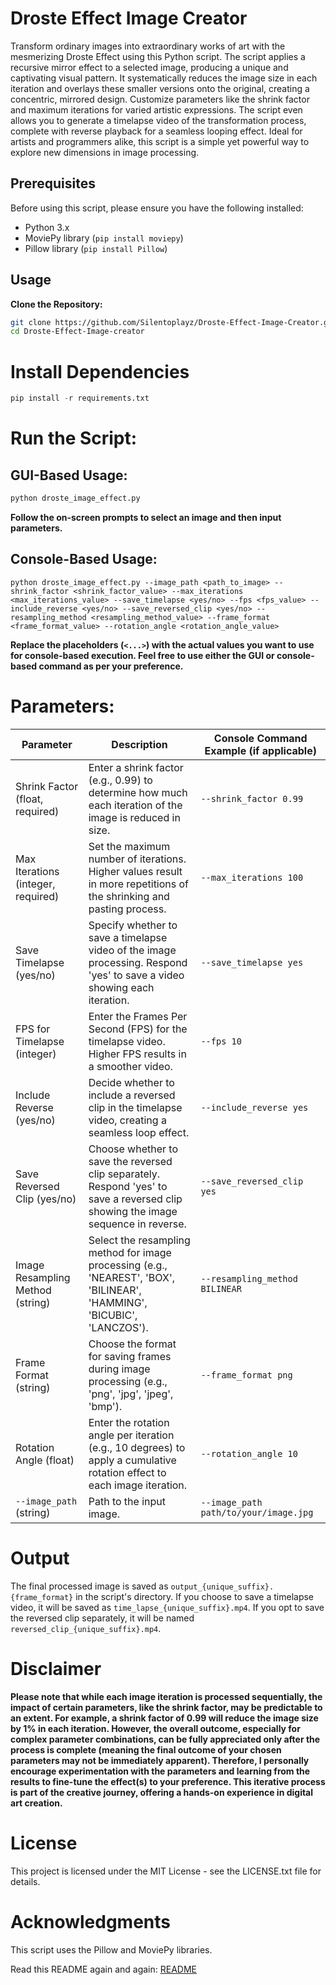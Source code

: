 # Droste Effect Image Creator
Transform ordinary images into extraordinary works of art with the mesmerizing Droste Effect using this Python script. The script applies a recursive mirror effect to a selected image, producing a unique and captivating visual pattern. It systematically reduces the image size in each iteration and overlays these smaller versions onto the original, creating a concentric, mirrored design. Customize parameters like the shrink factor and maximum iterations for varied artistic expressions. The script even allows you to generate a timelapse video of the transformation process, complete with reverse playback for a seamless looping effect. Ideal for artists and programmers alike, this script is a simple yet powerful way to explore new dimensions in image processing.

## Prerequisites
Before using this script, please ensure you have the following installed:

- Python 3.x
- MoviePy library (`pip install moviepy`)
- Pillow library (`pip install Pillow`)

## Usage
**Clone the Repository:**
  ```bash
  git clone https://github.com/Silentoplayz/Droste-Effect-Image-Creator.git
  cd Droste-Effect-Image-creator
  ```

# **Install Dependencies**
  ```python
  pip install -r requirements.txt
  ```

# **Run the Script:**
## GUI-Based Usage:
  ```python
  python droste_image_effect.py
  ```
**Follow the on-screen prompts to select an image and then input parameters.**

## Console-Based Usage:
  ```pythong
  python droste_image_effect.py --image_path <path_to_image> --shrink_factor <shrink_factor_value> --max_iterations <max_iterations_value> --save_timelapse <yes/no> --fps <fps_value> --include_reverse <yes/no> --save_reversed_clip <yes/no> --resampling_method <resampling_method_value> --frame_format <frame_format_value> --rotation_angle <rotation_angle_value>
  ```
**Replace the placeholders (`<...>`) with the actual values you want to use for console-based execution. Feel free to use either the GUI or console-based command as per your preference.**

# Parameters:

| Parameter                         | Description                                                                                                       | Console Command Example (if applicable)                           |
|-----------------------------------|-------------------------------------------------------------------------------------------------------------------|----------------------------------------------------------|
| Shrink Factor (float, required)   | Enter a shrink factor (e.g., 0.99) to determine how much each iteration of the image is reduced in size.         | `--shrink_factor 0.99`                                     |
| Max Iterations (integer, required)| Set the maximum number of iterations. Higher values result in more repetitions of the shrinking and pasting process. | `--max_iterations 100`                                    |
| Save Timelapse (yes/no)           | Specify whether to save a timelapse video of the image processing. Respond 'yes' to save a video showing each iteration. | `--save_timelapse yes`                                    |
| FPS for Timelapse (integer)       | Enter the Frames Per Second (FPS) for the timelapse video. Higher FPS results in a smoother video.                  | `--fps 10`                                               |
| Include Reverse (yes/no)          | Decide whether to include a reversed clip in the timelapse video, creating a seamless loop effect.                   | `--include_reverse yes`                                  |
| Save Reversed Clip (yes/no)       | Choose whether to save the reversed clip separately. Respond 'yes' to save a reversed clip showing the image sequence in reverse. | `--save_reversed_clip yes`                               |
| Image Resampling Method (string)  | Select the resampling method for image processing (e.g., 'NEAREST', 'BOX', 'BILINEAR', 'HAMMING', 'BICUBIC', 'LANCZOS').                                    | `--resampling_method BILINEAR`                           |
| Frame Format (string)             | Choose the format for saving frames during image processing (e.g., 'png', 'jpg', 'jpeg', 'bmp').                                   | `--frame_format png`                                     |
| Rotation Angle (float)            | Enter the rotation angle per iteration (e.g., 10 degrees) to apply a cumulative rotation effect to each image iteration. | `--rotation_angle 10`                                    |
| `--image_path` (string) | Path to the input image.                                                                                         | `--image_path path/to/your/image.jpg`                                                      |

# Output
The final processed image is saved as `output_{unique_suffix}.{frame_format}` in the script's directory. If you choose to save a timelapse video, it will be saved as `time_lapse_{unique_suffix}.mp4`. If you opt to save the reversed clip separately, it will be named `reversed_clip_{unique_suffix}.mp4`.

# Disclaimer
**Please note that while each image iteration is processed sequentially, the impact of certain parameters, like the shrink factor, may be predictable to an extent. For example, a shrink factor of 0.99 will reduce the image size by 1% in each iteration. However, the overall outcome, especially for complex parameter combinations, can be fully appreciated only after the process is complete (meaning the final outcome of your chosen parameters may not be immediately apparent). Therefore, I personally encourage experimentation with the parameters and learning from the results to fine-tune the effect(s) to your preference. This iterative process is part of the creative journey, offering a hands-on experience in digital art creation.**

# License
This project is licensed under the MIT License - see the LICENSE.txt file for details.

# Acknowledgments
This script uses the Pillow and MoviePy libraries.

Read this README again and again: [README]([https://github.com/Silentoplayz/Droste-Effect-Image-Creator/blob/main/README.md)
